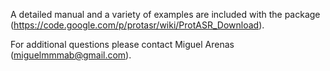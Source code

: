 A detailed manual and a variety of examples are included with the package (https://code.google.com/p/protasr/wiki/ProtASR_Download).

For additional questions please contact Miguel Arenas (miguelmmmab@gmail.com).